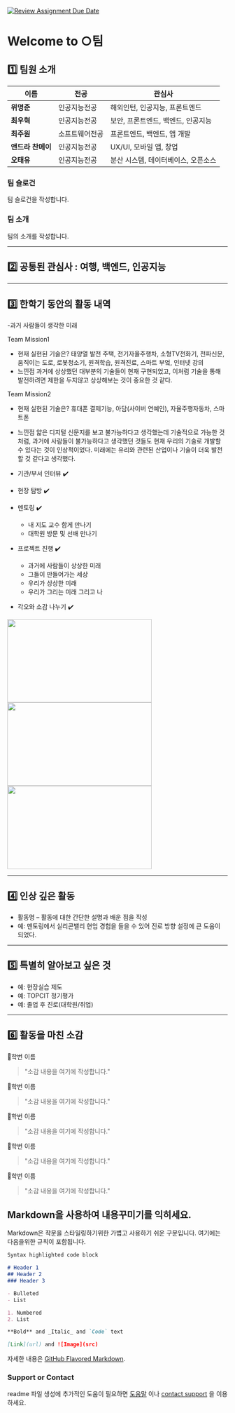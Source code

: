[![Review Assignment Due Date](https://classroom.github.com/assets/deadline-readme-button-22041afd0340ce965d47ae6ef1cefeee28c7c493a6346c4f15d667ab976d596c.svg)](https://classroom.github.com/a/meKNgBF9)
# Welcome to ○팀

## 1️⃣ 팀원 소개

| **이름** | **전공** | **관심사** |
| --- | --- | --- |
| **위명준** | 인공지능전공 | 해외인턴, 인공지능, 프론트엔드 |
| **최우혁** | 인공지능전공 | 보안, 프론트엔드, 백엔드, 인공지능 |
| **최주원** | 소프트웨어전공 | 프론트엔드, 백엔드, 앱 개발 |
| **앤드라 찬메이** | 인공지능전공 | UX/UI, 모바일 앱, 창업 |
| **오태유** | 인공지능전공 | 분산 시스템, 데이터베이스, 오픈소스 |


### 팀 슬로건

팀 슬로건을 작성합니다.

### 팀 소개

팀의 소개를 작성합니다.

***

## 2️⃣ 공통된 관심사 : 여행, 백엔드, 인공지능

***

## 3️⃣ 한학기 동안의 활동 내역 
-과거 사람들이 생각한 미래

Team Mission1
- 현재 실현된 기술은? 
  태양열 발전 주택, 전기자율주행차, 소형TV전화기, 전파신문, 움직이는 도로, 로봇청소기, 원격학습, 원격진료, 스마트 부엌, 인터넷 강의
- 느낀점
  과거에 상상했던 대부분의 기술들이 현재 구현되었고, 이처럼 기술을 통해 발전하려면 제한을 두지않고 상상해보는 것이 중요한 것 같다.

Team Mission2
 - 현재 실현된 기술은?
   휴대폰 결제기능, 아담(사이버 연예인), 자율주행자동차, 스마트폰 
 - 느낀점
   얇은 디지털 신문지를 보고 불가능하다고 생각했는데 기술적으로 가능한 것처럼, 과거에 사람들이 불가능하다고 생각했던 것들도 현재 우리의 기술로 개발할 수 있다는 것이 인상적이었다.
   미래에는 유리와 관련된 산업이나 기술이 더욱 발전할 것 같다고 생각했다.

- 기관/부서 인터뷰 ✔️  

- 현장 탐방 ✔️  

- 멘토링 ✔️  
  - 내 지도 교수 함게 만나기
  - 대학원 방문 및 선배 만나기

- 프로젝트 진행 ✔️  
  - 과거에 사람들이 상상한 미래
  - 그들이 만들어가는 세상
  - 우리가 상상한 미래
  - 우리가 그리는 미래 그리고 나

- 각오와 소감 나누기 ✔️  


<!-- 활동 사진 추가 예시 -->
<img src="https://pixnio.com/free-images/2017/08/14/2017-08-14-13-09-09-960x651.jpg?text=활동사진1" width="330" height="190"/>
<img src="https://pixnio.com/free-images/2017/08/14/2017-08-14-20-51-02-960x640.jpg?text=활동사진2" width="330" height="190"/>
<img src="https://pixnio.com/free-images/2017/08/15/2017-08-15-10-05-39-960x640.jpg?text=활동사진3" width="330" height="190"/>

***

## 4️⃣ 인상 깊은 활동

- 활동명 – 활동에 대한 간단한 설명과 배운 점을 작성  
- 예: 멘토링에서 실리콘밸리 현업 경험을 들을 수 있어 진로 방향 설정에 큰 도움이 되었다.  

***

## 5️⃣ 특별히 알아보고 싶은 것
- 예: 현장실습 제도
- 예: TOPCIT 정기평가
- 예: 졸업 후 진로(대학원/취업)

***

## 6️⃣ 활동을 마친 소감

🔗학번 이름  
> "소감 내용을 여기에 작성합니다."

🔗학번 이름  
> "소감 내용을 여기에 작성합니다."

🔗학번 이름  
> "소감 내용을 여기에 작성합니다."

🔗학번 이름  
> "소감 내용을 여기에 작성합니다."

🔗학번 이름  
> "소감 내용을 여기에 작성합니다."


## Markdown을 사용하여 내용꾸미기를 익히세요.

Markdown은 작문을 스타일링하기위한 가볍고 사용하기 쉬운 구문입니다. 여기에는 다음을위한 규칙이 포함됩니다.

```markdown
Syntax highlighted code block

# Header 1
## Header 2
### Header 3

- Bulleted
- List

1. Numbered
2. List

**Bold** and _Italic_ and `Code` text

[Link](url) and ![Image](src)
```

자세한 내용은 [GitHub Flavored Markdown](https://guides.github.com/features/mastering-markdown/).

### Support or Contact

readme 파일 생성에 추가적인 도움이 필요하면 [도움말](https://help.github.com/articles/about-readmes/) 이나 [contact support](https://github.com/contact) 을 이용하세요.

